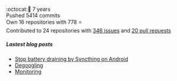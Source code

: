 :octocat::birthday: 7 years  
Pushed 5414 commits  
Own 16 repositories with 778 :star:  
Contributed to 24 repositories with [346 issues](https://github.com/issues?q=is%3Aissue+author%3Aeoli3n) and [20 pull requests](https://github.com/pulls?q=is%3Apr+author%3Aeoli3n+)

##### Lastest blog posts
- [Stop battery draining by Syncthing on Android](https://eoli3n.github.io/2021/12/29/syncthing-battery-draining.html)
- [Degoogling](https://eoli3n.github.io/2021/12/21/degoogling-android.html)
- [Monitoring](https://eoli3n.github.io/2021/12/10/monitoring.html)
